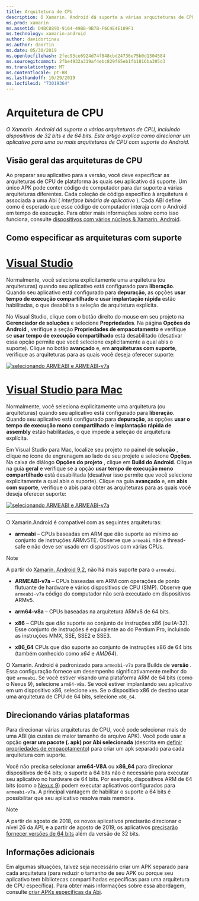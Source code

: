 ```yaml
---
title: Arquitetura de CPU
description: O Xamarin. Android dá suporte a várias arquiteturas de CPU, incluindo dispositivos de 32 bits e de 64 bits. Este artigo explica como direcionar um aplicativo para uma ou mais arquiteturas de CPU com suporte do Android.
ms.prod: xamarin
ms.assetid: D4BC889D-9164-49BB-9B7B-F6C4E4E109F1
ms.technology: xamarin-android
author: davidortinau
ms.author: daortin
ms.date: 05/30/2019
ms.openlocfilehash: 2fec93ce6924d74f848cbd24736e75b0d1304584
ms.sourcegitcommit: 2fbe4932a319af4ebc829f65eb1fb1816ba305d3
ms.translationtype: MT
ms.contentlocale: pt-BR
ms.lasthandoff: 10/29/2019
ms.locfileid: "73019364"
---
```

# <a name="cpu-architectures"></a>Arquitetura de CPU

_O Xamarin. Android dá suporte a várias arquiteturas de CPU, incluindo dispositivos de 32 bits e de 64 bits. Este artigo explica como direcionar um aplicativo para uma ou mais arquiteturas de CPU com suporte do Android._

## <a name="cpu-architectures-overview"></a>Visão geral das arquiteturas de CPU

Ao preparar seu aplicativo para a versão, você deve especificar as arquiteturas de CPU de plataforma às quais seu aplicativo dá suporte. Um único APK pode conter código de computador para dar suporte a várias arquiteturas diferentes. Cada coleção de código específico à arquitetura é associada a uma Abi ( *interface binária de aplicativo* ). Cada ABI define como é esperado que esse código de computador interaja com o Android em tempo de execução.
Para obter mais informações sobre como isso funciona, consulte [dispositivos com vários núcleos &amp; Xamarin. Android](~/android/deploy-test/multicore-devices.md).

## <a name="how-to-specify-supported-architectures"></a>Como especificar as arquiteturas com suporte

# <a name="visual-studiotabwindows"></a>[Visual Studio](#tab/windows)

Normalmente, você seleciona explicitamente uma arquitetura (ou arquiteturas) quando seu aplicativo está configurado para **liberação**. Quando seu aplicativo está configurado para **depuração**, as opções **usar tempo de execução compartilhado** e **usar implantação rápida** estão habilitadas, o que desabilita a seleção de arquitetura explícita.

No Visual Studio, clique com o botão direito do mouse em seu projeto na **Gerenciador de soluções** e selecione **Propriedades**. Na página **Opções do Android** , verifique a seção **Propriedades de empacotamento** e verifique se **usar tempo de execução compartilhado** está desabilitado (desativar essa opção permite que você selecione explicitamente a qual abis o suporte). Clique no botão **avançado** e, em **arquiteturas com suporte**, verifique as arquiteturas para as quais você deseja oferecer suporte:

[![selecionando ARMEABI e ARMEABI-v7a](cpu-architectures-images/vs/01-abi-selections-sml.png)](cpu-architectures-images/vs/01-abi-selections.png#lightbox)

# <a name="visual-studio-for-mactabmacos"></a>[Visual Studio para Mac](#tab/macos)

Normalmente, você seleciona explicitamente uma arquitetura (ou arquiteturas) quando seu aplicativo está configurado para **liberação**. Quando seu aplicativo está configurado para **depuração**, as opções **usar o tempo de execução mono compartilhado** e **implantação rápida de assembly** estão habilitadas, o que impede a seleção de arquitetura explícita.

Em Visual Studio para Mac, localize seu projeto no painel de **solução** , clique no ícone de engrenagem ao lado de seu projeto e selecione **Opções**. Na caixa de diálogo **Opções do projeto** , clique em **Build do Android**. Clique na guia **geral** e verifique se a opção **usar tempo de execução mono compartilhado** está desabilitada (desativar isso permite que você selecione explicitamente a qual abis o suporte). Clique na guia **avançado** e, em **abis com suporte**, verifique o abis para obter as arquiteturas para as quais você deseja oferecer suporte:

[![selecionando ARMEABI e ARMEABI-v7a](cpu-architectures-images/xs/01-abi-selections-sml.png)](cpu-architectures-images/xs/01-abi-selections.png#lightbox)

-----

O Xamarin.Android é compatível com as seguintes arquiteturas:

- **armeabi** &ndash; CPUs baseadas em ARM que dão suporte ao mínimo ao conjunto de instruções ARMv5TE. Observe que `armeabi` não é thread-safe e não deve ser usado em dispositivos com várias CPUs.

> [!NOTE]
> A partir do [Xamarin. Android 9,2](https://docs.microsoft.com/xamarin/android/release-notes/9/9.2#removal-of-support-for-armeabi-cpu-architecture), não há mais suporte para o `armeabi`.

- **ARMEABI-v7a** &ndash; CPUs baseadas em ARM com operações de ponto flutuante de hardware e vários dispositivos de CPU (SMP). Observe que `armeabi-v7a` código do computador não será executado em dispositivos ARMv5.

- **arm64-v8a** &ndash; CPUs baseadas na arquitetura ARMv8 de 64 bits.

- **x86** &ndash; CPUs que dão suporte ao conjunto de instruções x86 (ou IA-32). Esse conjunto de instruções é equivalente ao do Pentium Pro, incluindo as instruções MMX, SSE, SSE2 e SSE3.

- **x86_64** CPUs que dão suporte ao conjunto de instruções x86 de 64 bits (também conhecido como *x64* e *AMD64*).

O Xamarin. Android é padronizado para `armeabi-v7a` para Builds de **versão** . Essa configuração fornece um desempenho significativamente melhor do que `armeabi`. Se você estiver visando uma plataforma ARM de 64 bits (como o Nexus 9), selecione `arm64-v8a`. Se você estiver implantando seu aplicativo em um dispositivo x86, selecione `x86`. Se o dispositivo x86 de destino usar uma arquitetura de CPU de 64 bits, selecione `x86_64`.

## <a name="targeting-multiple-platforms"></a>Direcionando várias plataformas

Para direcionar várias arquiteturas de CPU, você pode selecionar mais de uma ABI (às custas de maior tamanho de arquivo APK). Você pode usar a opção **gerar um pacote (. apk) por Abi selecionada** (descrita em [definir propriedades de empacotamento](~/android/deploy-test/release-prep/index.md#Set_Packaging_Properties)) para criar um apk separado para cada arquitetura com suporte.

Você não precisa selecionar **arm64-V8A** ou **x86_64** para direcionar dispositivos de 64 bits; o suporte a 64 bits não é necessário para executar seu aplicativo no hardware de 64 bits. Por exemplo, dispositivos ARM de 64 bits (como o [Nexus 9](https://www.google.com/nexus/9/)) podem executar aplicativos configurados para `armeabi-v7a`. A principal vantagem de habilitar o suporte a 64 bits é possibilitar que seu aplicativo resolva mais memória.

> [!NOTE]
> A partir de agosto de 2018, os novos aplicativos precisarão direcionar o nível 26 da API, e a partir de agosto de 2019, os aplicativos [precisarão fornecer versões de 64 bits](https://android-developers.googleblog.com/2017/12/improving-app-security-and-performance.html) além da versão de 32 bits.

## <a name="additional-information"></a>Informações adicionais

Em algumas situações, talvez seja necessário criar um APK separado para cada arquitetura (para reduzir o tamanho de seu APK ou porque seu aplicativo tem bibliotecas compartilhadas específicas para uma arquitetura de CPU específica).
Para obter mais informações sobre essa abordagem, consulte [criar APKs específicas da Abi](~/android/deploy-test/building-apps/abi-specific-apks.md).
